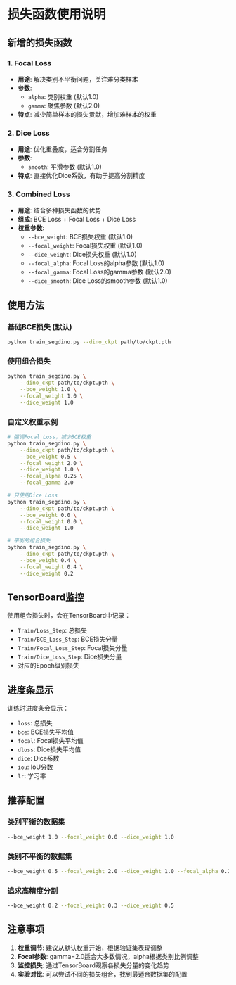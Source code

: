 # 损失函数使用说明

## 新增的损失函数

### 1. Focal Loss

- **用途**: 解决类别不平衡问题，关注难分类样本
- **参数**:
  - `alpha`: 类别权重 (默认1.0)
  - `gamma`: 聚焦参数 (默认2.0)
- **特点**: 减少简单样本的损失贡献，增加难样本的权重

### 2. Dice Loss

- **用途**: 优化重叠度，适合分割任务
- **参数**:
  - `smooth`: 平滑参数 (默认1.0)
- **特点**: 直接优化Dice系数，有助于提高分割精度

### 3. Combined Loss

- **用途**: 结合多种损失函数的优势
- **组成**: BCE Loss + Focal Loss + Dice Loss
- **权重参数**:
  - `--bce_weight`: BCE损失权重 (默认1.0)
  - `--focal_weight`: Focal损失权重 (默认1.0)
  - `--dice_weight`: Dice损失权重 (默认1.0)
  - `--focal_alpha`: Focal Loss的alpha参数 (默认1.0)
  - `--focal_gamma`: Focal Loss的gamma参数 (默认2.0)
  - `--dice_smooth`: Dice Loss的smooth参数 (默认1.0)

## 使用方法

### 基础BCE损失 (默认)

```bash
python train_segdino.py --dino_ckpt path/to/ckpt.pth
```

### 使用组合损失

```bash
python train_segdino.py \
    --dino_ckpt path/to/ckpt.pth \
    --bce_weight 1.0 \
    --focal_weight 1.0 \
    --dice_weight 1.0
```

### 自定义权重示例

```bash
# 强调Focal Loss，减少BCE权重
python train_segdino.py \
    --dino_ckpt path/to/ckpt.pth \
    --bce_weight 0.5 \
    --focal_weight 2.0 \
    --dice_weight 1.0 \
    --focal_alpha 0.25 \
    --focal_gamma 2.0

# 只使用Dice Loss
python train_segdino.py \
    --dino_ckpt path/to/ckpt.pth \
    --bce_weight 0.0 \
    --focal_weight 0.0 \
    --dice_weight 1.0

# 平衡的组合损失
python train_segdino.py \
    --dino_ckpt path/to/ckpt.pth \
    --bce_weight 0.4 \
    --focal_weight 0.4 \
    --dice_weight 0.2
```

## TensorBoard监控

使用组合损失时，会在TensorBoard中记录：

- `Train/Loss_Step`: 总损失
- `Train/BCE_Loss_Step`: BCE损失分量
- `Train/Focal_Loss_Step`: Focal损失分量
- `Train/Dice_Loss_Step`: Dice损失分量
- 对应的Epoch级别损失

## 进度条显示

训练时进度条会显示：

- `loss`: 总损失
- `bce`: BCE损失平均值
- `focal`: Focal损失平均值
- `dloss`: Dice损失平均值
- `dice`: Dice系数
- `iou`: IoU分数
- `lr`: 学习率

## 推荐配置

### 类别平衡的数据集

```bash
--bce_weight 1.0 --focal_weight 0.0 --dice_weight 1.0
```

### 类别不平衡的数据集

```bash
--bce_weight 0.5 --focal_weight 2.0 --dice_weight 1.0 --focal_alpha 0.25 --focal_gamma 2.0
```

### 追求高精度分割

```bash
--bce_weight 0.2 --focal_weight 0.3 --dice_weight 0.5
```

## 注意事项

1. **权重调节**: 建议从默认权重开始，根据验证集表现调整
2. **Focal参数**: gamma=2.0适合大多数情况，alpha根据类别比例调整
3. **监控损失**: 通过TensorBoard观察各损失分量的变化趋势
4. **实验对比**: 可以尝试不同的损失组合，找到最适合数据集的配置
